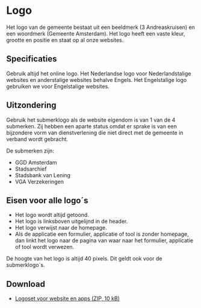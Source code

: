 # Logo

Het logo van de gemeente bestaat uit een beeldmerk (3 Andreaskruisen) en een woordmerk (Gemeente Amsterdam).
Het logo heeft een vaste kleur, grootte en positie en staat op al onze websites.

## Specificaties

Gebruik altijd het online logo.
Het Nederlandse logo voor Nederlandstalige websites en anderstalige websites behalve Engels.
Het Engelstalige logo gebruiken we voor Engelstalige websites.

## Uitzondering

Gebruik het submerklogo als de website eigendom is van 1 van de 4 submerken.
Zij hebben een aparte status omdat er sprake is van een bijzondere vorm van dienstverlening die niet direct met de gemeente in verband wordt gebracht.

De submerken zijn:

- GGD Amsterdam
- Stadsarchief
- Stadsbank van Lening
- VGA Verzekeringen

## Eisen voor alle logo´s

- Het logo wordt altijd getoond.
- Het logo is linksboven uitgelijnd in de header.
- Het logo verwijst naar de homepage.
- Als de applicatie een formulier, applicatie of tool is zonder homepage, dan linkt het logo naar de pagina van waar naar het formulier, applicatie of tool wordt verwezen.

De hoogte van het logo is altijd 40 pixels. Dit geldt ook voor de submerklogo´s.

## Download

- [Logoset voor website en apps (ZIP, 10 kB)](https://assets.amsterdam.nl/publish/pages/1007650/logoset_voor_websites_en_apps.zip)
